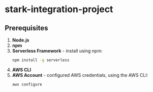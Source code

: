 # stark-integration-project

## Prerequisites

1. **Node.js**
2. **npm**
3. **Serverless Framework** - install using npm:
   ```bash
   npm install -g serverless
   ```
4. **AWS CLI** 
5. **AWS Account** - configured AWS credentials, using the AWS CLI:
   ```bash
   aws configure
   ```
